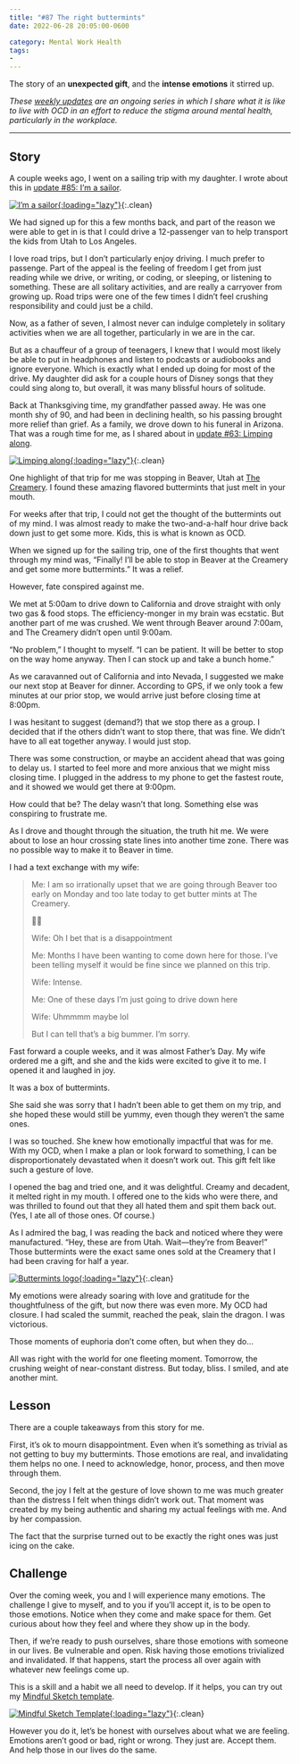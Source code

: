 ```yaml
---
title: "#87 The right buttermints"
date: 2022-06-28 20:05:00-0600

category: Mental Work Health
tags:
- 
---
```


The story of an **unexpected gift**, and the **intense emotions** it stirred up.

_These [weekly updates](https://bennorris.com/tags/weekly-update/) are an ongoing series in which I share what it is like to live with OCD in an effort to reduce the stigma around mental health, particularly in the workplace._

***


## Story

A couple weeks ago, I went on a sailing trip with my daughter. I wrote about this in [update #85: I’m a sailor](https://bennorris.com/2022/06/17/im-a-sailor).

[![I’m a sailor](https://media.bennorris.org/images/mentalworkhealth/posts/i’m-a-sailor.jpg){:loading="lazy"}](https://bennorris.com/2022/06/17/im-a-sailor){:.clean}

We had signed up for this a few months back, and part of the reason we were able to get in is that I could drive a 12-passenger van to help transport the kids from Utah to Los Angeles.

I love road trips, but I don’t particularly enjoy driving. I much prefer to passenge. Part of the appeal is the feeling of freedom I get from just reading while we drive, or writing, or coding, or sleeping, or listening to something. These are all solitary activities, and are really a carryover from growing up. Road trips were one of the few times I didn’t feel crushing responsibility and could just be a child.

Now, as a father of seven, I almost never can indulge completely in solitary activities when we are all together, particularly in we are in the car.

But as a chauffeur of a group of teenagers, I knew that I would most likely be able to put in headphones and listen to podcasts or audiobooks and ignore everyone. Which is exactly what I ended up doing for most of the drive. My daughter did ask for a couple hours of Disney songs that they could sing along to, but overall, it was many blissful hours of solitude.

Back at Thanksgiving time, my grandfather passed away. He was one month shy of 90, and had been in declining health, so his passing brought more relief than grief. As a family, we drove down to his funeral in Arizona. That was a rough time for me, as I shared about in [update #63: Limping along](https://bennorris.com/2021/12/10/limping-along).

[![Limping along](https://media.bennorris.org/images/mentalworkhealth/posts/limping-along.jpg){:loading="lazy"}](https://bennorris.com/2021/12/10/limping-along){:.clean}

One highlight of that trip for me was stopping in Beaver, Utah at [The Creamery](https://thecreameryutah.com/). I found these amazing flavored buttermints that just melt in your mouth.

For weeks after that trip, I could not get the thought of the buttermints out of my mind. I was almost ready to make the two-and-a-half hour drive back down just to get some more. Kids, this is what is known as OCD.

When we signed up for the sailing trip, one of the first thoughts that went through my mind was, “Finally! I’ll be able to stop in Beaver at the Creamery and get some more buttermints.” It was a relief.

However, fate conspired against me.

We met at 5:00am to drive down to California and drove straight with only two gas & food stops. The efficiency-monger in my brain was ecstatic. But another part of me was crushed. We went through Beaver around 7:00am, and The Creamery didn’t open until 9:00am.

“No problem,” I thought to myself. “I can be patient. It will be better to stop on the way home anyway. Then I can stock up and take a bunch home.”

As we caravanned out of California and into Nevada, I suggested we make our next stop at Beaver for dinner. According to GPS, if we only took a few minutes at our prior stop, we would arrive just before closing time at 8:00pm.

I was hesitant to suggest (demand?) that we stop there as a group. I decided that if the others didn’t want to stop there, that was fine. We didn’t have to all eat together anyway. I would just stop.

There was some construction, or maybe an accident ahead that was going to delay us. I started to feel more and more anxious that we might miss closing time. I plugged in the address to my phone to get the fastest route, and it showed we would get there at 9:00pm.

How could that be? The delay wasn’t that long. Something else was conspiring to frustrate me.

As I drove and thought through the situation, the truth hit me. We were about to lose an hour crossing state lines into another time zone. There was no possible way to make it to Beaver in time.

I had a text exchange with my wife:

> Me: I am so irrationally upset that we are going through Beaver too early on Monday and too late today to get butter mints at The Creamery.
> 
> 🤬😆
> 
> Wife: Oh I bet that is a disappointment
> 
> Me: Months I have been wanting to come down here for those. I’ve been telling myself it would be fine since we planned on this trip.
> 
> Wife: Intense.
> 
> Me: One of these days I’m just going to drive down here
> 
> Wife: Uhmmmm maybe lol
> 
> But I can tell that’s a big bummer. I’m sorry.

Fast forward a couple weeks, and it was almost Father’s Day. My wife ordered me a gift, and she and the kids were excited to give it to me. I opened it and laughed in joy.

It was a box of buttermints.

She said she was sorry that I hadn’t been able to get them on my trip, and she hoped these would still be yummy, even though they weren’t the same ones.

I was so touched. She knew how emotionally impactful that was for me. With my OCD, when I make a plan or look forward to something, I can be disproportionately devastated when it doesn’t work out. This gift felt like such a gesture of love.

I opened the bag and tried one, and it was delightful. Creamy and decadent, it melted right in my mouth. I offered one to the kids who were there, and was thrilled to found out that they all hated them and spit them back out. (Yes, I ate all of those ones. Of course.)

As I admired the bag, I was reading the back and noticed where they were manufactured. “Hey, these are from Utah. Wait—they’re from Beaver!” Those buttermints were the exact same ones sold at the Creamery that I had been craving for half a year.

[![Buttermints logo](https://media.bennorris.com/images/mentalworkhealth/posts/buttermints-logo.jpg){:loading="lazy"}](https://www.buttermints.com/){:.clean}

My emotions were already soaring with love and gratitude for the thoughtfulness of the gift, but now there was even more. My OCD had closure. I had scaled the summit, reached the peak, slain the dragon. I was victorious.

Those moments of euphoria don’t come often, but when they do…

All was right with the world for one fleeting moment. Tomorrow, the crushing weight of near-constant distress. But today, bliss. I smiled, and ate another mint.


## Lesson

There are a couple takeaways from this story for me.

First, it’s ok to mourn disappointment. Even when it’s something as trivial as not getting to buy my buttermints. Those emotions are real, and invalidating them helps no one. I need to acknowledge, honor, process, and then move through them.

Second, the joy I felt at the gesture of love shown to me was much greater than the distress I felt when things didn’t work out. That moment was created by my being authentic and sharing my actual feelings with me. And by her compassion.

The fact that the surprise turned out to be exactly the right ones was just icing on the cake.


## Challenge

Over the coming week, you and I will experience many emotions. The challenge I give to myself, and to you if you’ll accept it, is to be open to those emotions. Notice when they come and make space for them. Get curious about how they feel and where they show up in the body.

Then, if we’re ready to push ourselves, share those emotions with someone in our lives. Be vulnerable and open. Risk having those emotions trivialized and invalidated. If that happens, start the process all over again with whatever new feelings come up.

This is a skill and a habit we all need to develop. If it helps, you can try out my [Mindful Sketch template](https://bennorris.gumroad.com/l/mindfulsketch).

[![Mindful Sketch Template](https://media.bennorris.com/images/bennorris/mindful-sketch-template.jpg){:loading="lazy"}](https://bennorris.com/mindful-sketch-template/){:.clean}

However you do it, let’s be honest with ourselves about what we are feeling. Emotions aren’t good or bad, right or wrong. They just are. Accept them. And help those in our lives do the same.

